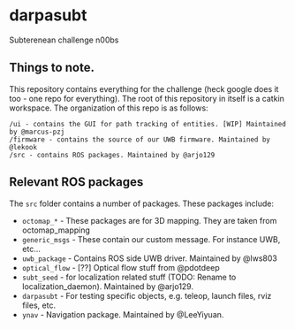 # darpasubt
Subterenean challenge n00bs

## Things to note.
This repository contains everything for the challenge (heck google does it too - one repo for everything). The root of this repository in itself is a catkin workspace.
The organization of this repo is as follows:

````
/ui - contains the GUI for path tracking of entities. [WIP] Maintained by @marcus-pzj
/firmware - contains the source of our UWB firmware. Maintained by @lekook
/src - contains ROS packages. Maintained by @arjo129
````

## Relevant ROS packages

The `src` folder contains a number of packages. These packages include:
 - `octomap_*` - These packages are for 3D mapping. They are taken from octomap_mapping
 - `generic_msgs` - These contain our custom message. For instance UWB, etc... 
 - `uwb_package` - Contains ROS side UWB driver. Maintained by @lws803
 - `optical_flow` - [??] Optical flow stuff from @pdotdeep
 - `subt_seed` - for localization related stuff (TODO: Rename to localization_daemon). Maintained by @arjo129.
 - `darpasubt` - For testing specific objects, e.g. teleop, launch files, rviz files, etc.
 - `ynav` - Navigation package. Maintained by @LeeYiyuan.

